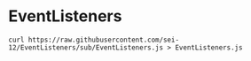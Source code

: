 # EventListeners

```
curl https://raw.githubusercontent.com/sei-12/EventListeners/sub/EventListeners.js > EventListeners.js
```
